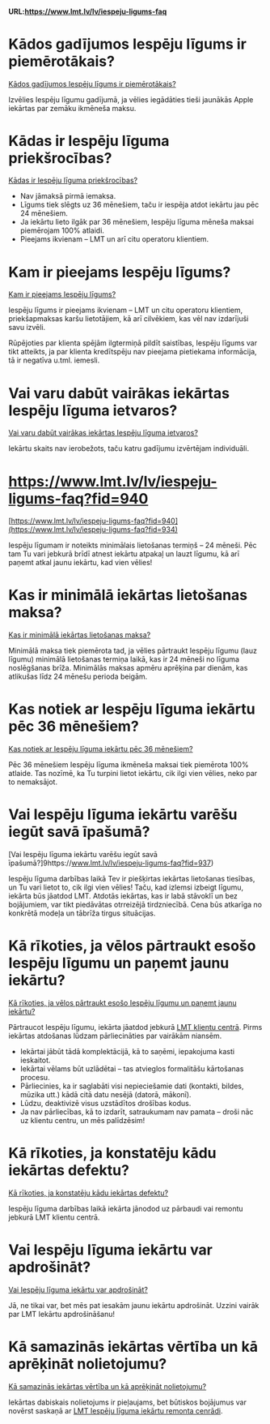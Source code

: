 #### URL:https://www.lmt.lv/lv/iespeju-ligums-faq


# Kādos gadījumos Iespēju līgums ir piemērotākais?

[Kādos gadījumos Iespēju līgums ir piemērotākais?](https://www.lmt.lv/lv/iespeju-ligums-faq?fid=930)

Izvēlies Iespēju līgumu gadījumā, ja vēlies iegādāties tieši jaunākās Apple iekārtas par zemāku ikmēneša maksu.


# Kādas ir Iespēju līguma priekšrocības?

[Kādas ir Iespēju līguma priekšrocības?](https://www.lmt.lv/lv/iespeju-ligums-faq?fid=931)

 - Nav jāmaksā pirmā iemaksa. 
 - Līgums tiek slēgts uz 36 mēnešiem, taču ir iespēja atdot iekārtu jau pēc 24 mēnešiem. 
 - Ja iekārtu lieto ilgāk par 36 mēnešiem, Iespēju līguma mēneša maksai piemērojam 100% atlaidi. 
 - Pieejams ikvienam – LMT un arī citu operatoru klientiem.

 
  
# Kam ir pieejams Iespēju līgums?

[Kam ir pieejams Iespēju līgums?](https://www.lmt.lv/lv/iespeju-ligums-faq?fid=932)
  
  
Iespēju līgums ir pieejams ikvienam – LMT un citu operatoru klientiem, priekšapmaksas karšu lietotājiem, kā arī cilvēkiem, kas vēl nav izdarījuši savu izvēli.

Rūpējoties par klienta spējām ilgtermiņā pildīt saistības, Iespēju līgums var tikt atteikts, ja par klienta kredītspēju nav pieejama pietiekama informācija, tā ir negatīva u.tml. iemesli.


  
# Vai varu dabūt vairākas iekārtas Iespēju līguma ietvaros?

[Vai varu dabūt vairākas iekārtas Iespēju līguma ietvaros?](https://www.lmt.lv/lv/iespeju-ligums-faq?fid=933)

Iekārtu skaits nav ierobežots, taču katru gadījumu izvērtējam individuāli.

  
# https://www.lmt.lv/lv/iespeju-ligums-faq?fid=940
  

[https://www.lmt.lv/lv/iespeju-ligums-faq?fid=940](https://www.lmt.lv/lv/iespeju-ligums-faq?fid=934)

Iespēju līgumam ir noteikts minimālais lietošanas termiņš – 24 mēneši. Pēc tam Tu vari jebkurā brīdī atnest iekārtu atpakaļ un lauzt līgumu, kā arī paņemt atkal jaunu iekārtu, kad vien vēlies!


  
# Kas ir minimālā iekārtas lietošanas maksa?

[Kas ir minimālā iekārtas lietošanas maksa?](https://www.lmt.lv/lv/iespeju-ligums-faq?fid=935)

Minimālā maksa tiek piemērota tad, ja vēlies pārtraukt Iespēju līgumu (lauz līgumu) minimālā lietošanas termiņa laikā, kas ir 24 mēneši no līguma noslēgšanas brīža.
Minimālās maksas apmēru aprēķina par dienām, kas atlikušas līdz 24 mēnešu perioda beigām.

 
  
# Kas notiek ar Iespēju līguma iekārtu pēc 36 mēnešiem?

[Kas notiek ar Iespēju līguma iekārtu pēc 36 mēnešiem?](https://www.lmt.lv/lv/iespeju-ligums-faq?fid=936)

Pēc 36 mēnešiem Iespēju līguma ikmēneša maksai tiek piemērota 100% atlaide. Tas nozīmē, ka Tu turpini lietot iekārtu, cik ilgi vien vēlies, neko par to nemaksājot.



  
# Vai Iespēju līguma iekārtu varēšu iegūt savā īpašumā?

[Vai Iespēju līguma iekārtu varēšu iegūt savā īpašumā?]9https://www.lmt.lv/lv/iespeju-ligums-faq?fid=937)

Iespēju līguma darbības laikā Tev ir piešķirtas iekārtas lietošanas tiesības, un Tu vari lietot to, cik ilgi vien vēlies! Taču, kad izlemsi izbeigt līgumu, iekārta būs jāatdod LMT.
Atdotās iekārtas, kas ir labā stāvoklī un bez bojājumiem, var tikt piedāvātas otrreizējā tirdzniecībā. Cena būs atkarīga no konkrētā modeļa un tābrīža tirgus situācijas.


  
# Kā rīkoties, ja vēlos pārtraukt esošo Iespēju līgumu un paņemt jaunu iekārtu?

[Kā rīkoties, ja vēlos pārtraukt esošo Iespēju līgumu un paņemt jaunu iekārtu?](https://www.lmt.lv/lv/iespeju-ligums-faq?fid=938)

Pārtraucot Iespēju līgumu, iekārta jāatdod jebkurā [LMT klientu centrā](https://www.lmt.lv/lv/kontakti-v2). Pirms iekārtas atdošanas lūdzam pārliecināties par vairākām niansēm.

 - Iekārtai jābūt tādā komplektācijā, kā to saņēmi, iepakojuma kasti ieskaitot.
 - Iekārtai vēlams būt uzlādētai – tas atvieglos formalitāšu kārtošanas procesu. 
 - Pārliecinies, ka ir saglabāti visi nepieciešamie dati (kontakti, bildes, mūzika utt.) kādā citā datu nesējā (datorā, mākonī). 
 - Lūdzu, deaktivizē visus uzstādītos drošības kodus. 
 - Ja nav pārliecības, kā to izdarīt, satraukumam nav pamata – droši nāc uz klientu centru, un mēs palīdzēsim!




# Kā rīkoties, ja konstatēju kādu iekārtas defektu?

[Kā rīkoties, ja konstatēju kādu iekārtas defektu?](https://www.lmt.lv/lv/iespeju-ligums-faq?fid=939)

Iespēju līguma darbības laikā iekārta jānodod uz pārbaudi vai remontu jebkurā LMT klientu centrā.


  
# Vai Iespēju līguma iekārtu var apdrošināt?

[Vai Iespēju līguma iekārtu var apdrošināt?](https://www.lmt.lv/lv/iespeju-ligums-faq?fid=940)

Jā, ne tikai var, bet mēs pat iesakām jaunu iekārtu apdrošināt. Uzzini vairāk par LMT Iekārtu apdrošināšanu!


# Kā samazinās iekārtas vērtība un kā aprēķināt nolietojumu?

[Kā samazinās iekārtas vērtība un kā aprēķināt nolietojumu?](https://www.lmt.lv/lv/iespeju-ligums-faq?fid=941)

Iekārtas dabiskais nolietojums ir pieļaujams, bet būtiskos bojājumus var novērst saskaņā ar [LMT Iespēju līguma iekārtu remonta cenrādi](http://lmt.mstatic.lv/lmt/files/iespeju_ligums_cenradis_lv.pdf).



  
  
